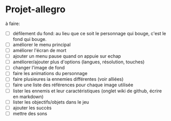 # Projet-allegro
à faire:   
-[ ] défilement du fond: au lieu que ce soit le personnage qui bouge, c'est le fond qui bouge.    
-[ ] améliorer le menu principal    
-[ ] améliorer l'écran de mort    
-[ ] ajouter un menu pause quand on appuie sur echap    
-[ ] améliorer/ajouter plus d'options (langues, résolution, touches)     
-[ ] changer l'image de fond     
-[ ] faire les animations du personnage    
-[ ] faire plusieures ia ennemies différentes (voir alliées)    
-[ ] faire une liste des références pour chaque image utilisée      
-[ ] lister les ennemis et leur caractéristiques (onglet wiki de github, écrire en markdown)     
-[ ] lister les objectifs/objets dans le jeu    
-[ ] ajouter les succès    
-[ ] mettre des sons    
